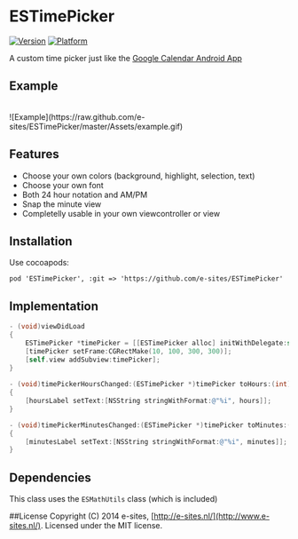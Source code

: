 ESTimePicker
============
[![Version](http://cocoapod-badges.herokuapp.com/v/ESTimePicker/badge.png)](http://cocoadocs.org/docsets/ESTimePicker)
[![Platform](http://cocoapod-badges.herokuapp.com/p/ESTimePicker/badge.png)](http://cocoadocs.org/docsets/ESTimePicker)

A custom time picker just like the [Google Calendar Android App](https://www.google.nl/search?q=google+calendar+time+picker&espv=210&es_sm=91&source=lnms&tbm=isch&sa=X&ei=hXPeUsHwLuLCyQOP_YHICg&ved=0CAkQ_AUoAQ&biw=1756&bih=1047)

## Example
<br>
![Example](https://raw.github.com/e-sites/ESTimePicker/master/Assets/example.gif)


## Features

- Choose your own colors (background, highlight, selection, text)
- Choose your own font
- Both 24 hour notation and AM/PM
- Snap the minute view
- Completelly usable in your own viewcontroller or view

## Installation
Use cocoapods:

	pod 'ESTimePicker', :git => 'https://github.com/e-sites/ESTimePicker'

## Implementation
```objective-c
- (void)viewDidLoad
{
   	ESTimePicker *timePicker = [[ESTimePicker alloc] initWithDelegate:self]; // Delegate is optional
   	[timePicker setFrame:CGRectMake(10, 100, 300, 300)];
   	[self.view addSubview:timePicker];
}
	
- (void)timePickerHoursChanged:(ESTimePicker *)timePicker toHours:(int)hours
{
   	[hoursLabel setText:[NSString stringWithFormat:@"%i", hours]];
}

- (void)timePickerMinutesChanged:(ESTimePicker *)timePicker toMinutes:(int)minutes
{
   	[minutesLabel setText:[NSString stringWithFormat:@"%i", minutes]];
}
```

## Dependencies
This class uses the `ESMathUtils` class (which is included)


##License
Copyright (C) 2014 e-sites, [http://e-sites.nl/](http://www.e-sites.nl/). Licensed under the MIT license.
